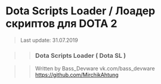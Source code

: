 # Dota Scripts Loader / Лоадер скриптов для DOTA 2
> Last update: 31.07.2019


>> ###   Dota Scripts Loader ( Dota SL )   ###

>> Written by Bass_Devware
>> vk.com/bass_devware
>> https://github.com/MirchikAhtung
